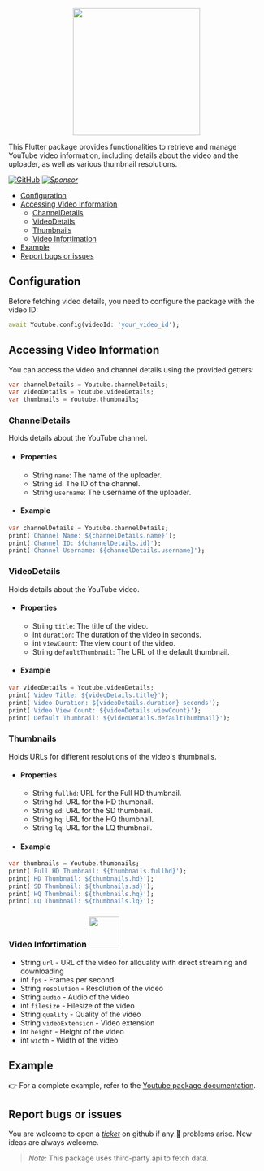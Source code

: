 <p align="center"><img width="250" src="https://www.youtube.com/img/desktop/supported_browsers/yt_logo_rgb_light.png"/></p>

This Flutter package provides functionalities to retrieve and manage YouTube video information, including details about the video and the uploader, as well as various thumbnail resolutions.

[![GitHub](https://img.shields.io/badge/Rohit_Chouhan-GitHub-black?logo=github)](https://www.github.com/rohit-chouhan)
_[![Sponsor](https://img.shields.io/badge/Sponsor-Become_A_Sponsor-blue?logo=githubsponsors)](https://github.com/sponsors/rohit-chouhan)_

- [Configuration](#configuration)
- [Accessing Video Information](#accessing-video-information)
  - [ChannelDetails](#channeldetails)
  - [VideoDetails](#videodetails)
  - [Thumbnails](#thumbnails)
  - [Video Infortimation](#video-infortimation)
- [Example](#example)
- [Report bugs or issues](#report-bugs-or-issues)

## Configuration

Before fetching video details, you need to configure the package with the video ID:

```dart
await Youtube.config(videoId: 'your_video_id');
```

## Accessing Video Information

You can access the video and channel details using the provided getters:

```dart
var channelDetails = Youtube.channelDetails;
var videoDetails = Youtube.videoDetails;
var thumbnails = Youtube.thumbnails;
```

### ChannelDetails

Holds details about the YouTube channel.

- #### Properties

  - String `name`: The name of the uploader.
  - String `id`: The ID of the channel.
  - String `username`: The username of the uploader.

- #### Example

```dart
var channelDetails = Youtube.channelDetails;
print('Channel Name: ${channelDetails.name}');
print('Channel ID: ${channelDetails.id}');
print('Channel Username: ${channelDetails.username}');
```

### VideoDetails

Holds details about the YouTube video.

- #### Properties

  - String `title`: The title of the video.
  - int `duration`: The duration of the video in seconds.
  - int `viewCount`: The view count of the video.
  - String `defaultThumbnail`: The URL of the default thumbnail.

- #### Example

```dart
var videoDetails = Youtube.videoDetails;
print('Video Title: ${videoDetails.title}');
print('Video Duration: ${videoDetails.duration} seconds');
print('Video View Count: ${videoDetails.viewCount}');
print('Default Thumbnail: ${videoDetails.defaultThumbnail}');
```

### Thumbnails

Holds URLs for different resolutions of the video's thumbnails.

- #### Properties

  - String `fullhd`: URL for the Full HD thumbnail.
  - String `hd`: URL for the HD thumbnail.
  - String `sd`: URL for the SD thumbnail.
  - String `hq`: URL for the HQ thumbnail.
  - String `lq`: URL for the LQ thumbnail.

- #### Example

```dart
var thumbnails = Youtube.thumbnails;
print('Full HD Thumbnail: ${thumbnails.fullhd}');
print('HD Thumbnail: ${thumbnails.hd}');
print('SD Thumbnail: ${thumbnails.sd}');
print('HQ Thumbnail: ${thumbnails.hq}');
print('LQ Thumbnail: ${thumbnails.lq}');
```

### Video Infortimation <img width="60" src="https://media.istockphoto.com/id/1413057319/vector/coming-soon-stamp.jpg?s=612x612&w=0&k=20&c=A850iutLqA23gimKoaH1qUUhjRRLsHQF_d6SGbxwihc=">

- String `url` - URL of the video for allquality with direct streaming and downloading
- int `fps` - Frames per second
- String `resolution` - Resolution of the video
- String `audio` - Audio of the video
- int `filesize` - Filesize of the video
- String `quality` - Quality of the video
- String `videoExtension` - Video extension
- int `height` - Height of the video
- int `width` - Width of the video

## Example

👉 For a complete example, refer to the [Youtube package documentation](https://pub.dev/packages/youtube/example).

## Report bugs or issues

You are welcome to open a _[ticket](https://github.com/rohit-chouhan/youtube-flutter/issues)_ on github if any 🐞 problems arise. New ideas are always welcome.

> _Note:_ This package uses third-party api to fetch data.
